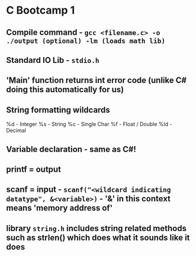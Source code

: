 # C Bootcamp 1

## Compile command - `gcc <filename.c> -o ./output (optional) -lm (loads math lib)`
## Standard IO Lib - `stdio.h`
## 'Main' function returns int error code (unlike C# doing this automatically for us)

## String formatting wildcards
%d - Integer
%s - String
%c - Single Char
%f - Float / Double
%ld - Decimal

## Variable declaration - same as C#!

## printf = output
## scanf = input - `scanf("<wildcard indicating datatype", &<variable>)` - '&' in this context means 'memory address of'

## library `string.h` includes string related methods such as strlen() which does what it sounds like it does